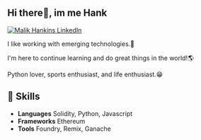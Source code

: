 <h2> Hi there👋, im me Hank </h2>




 [![Malik Hankins LinkedIn](https://img.shields.io/badge/LinkedIn-0077B5?style=for-the-badge&logo=linkedin&logoColor=white)](www.linkedin.com/in/malik-hankins-775554233)

I like working with emerging technologies.🔮

I'm here to continue learning and do great things in the world!🌎

Python lover, sports enthusiast, and life enthusiast.😁

## 🔧 Skills
- **Languages** Solidity, Python, Javascript
- **Frameworks** Ethereum
- **Tools** Foundry, Remix, Ganache



<!--
**hankbenji/hankbenji** is a ✨ _special_ ✨ repository because its `README.md` (this file) appears on your GitHub profile.

helloo

- 🔭 I’m currently working on ...
- 🌱 I’m currently learning ...
- 👯 I’m looking to collaborate on ...
- 🤔 I’m looking for help with ...
- 💬 Ask me about ...
- 📫 How to reach me: ...
- 😄 Pronouns: ...
- ⚡ Fun fact: ...
-->
